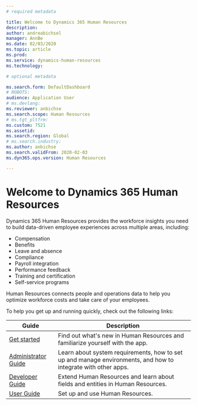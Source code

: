```yaml
---
# required metadata

title: Welcome to Dynamics 365 Human Resources
description: 
author: andreabichsel
manager: AnnBe
ms.date: 02/03/2020
ms.topic: article
ms.prod: 
ms.service: dynamics-human-resources
ms.technology: 

# optional metadata

ms.search.form: DefaultDashboard
# ROBOTS: 
audience: Application User
# ms.devlang: 
ms.reviewer: anbichse
ms.search.scope: Human Resources
# ms.tgt_pltfrm: 
ms.custom: 7521
ms.assetid: 
ms.search.region: Global
# ms.search.industry: 
ms.author: anbichse
ms.search.validFrom: 2020-02-03
ms.dyn365.ops.version: Human Resources

---
```


# Welcome to Dynamics 365 Human Resources

Dynamics 365 Human Resources provides the workforce insights you need to build data-driven employee experiences across multiple areas, including:

- Compensation
- Benefits
- Leave and absence
- Compliance
- Payroll integration
- Performance feedback
- Training and certification
- Self-service programs

Human Resources connects people and operations data to help you optimize workforce costs and take care of your employees.

To help you get up and running quickly, check out the following links:

| Guide | Description |
| --- | --- |
| [Get started](hr-get-started.md) | Find out what's new in Human Resources and familiarize yourself with the app. |
| [Administrator Guide](hr-admin-overview.md) | Learn about system requirements, how to set up and manage environments, and how to integrate with other apps. |
| [Developer Guide](hr-developer-overview.md) | Extend Human Resources and learn about fields and entities in Human Resources. |
| [User Guide](hr-hrpro-overview.md) | Set up and use Human Resources. |

